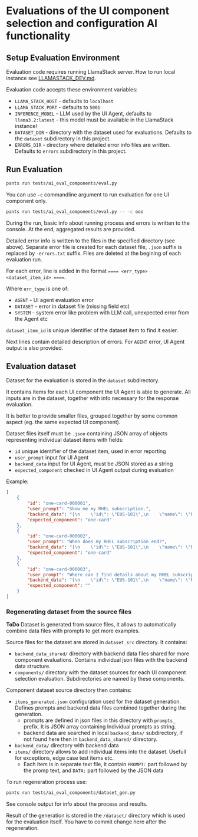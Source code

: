 # Evaluations of the UI component selection and configuration AI functionality

## Setup Evaluation Environment

Evaluation code requires running LlamaStack server. How to run local instance see [LLAMASTACK_DEV.md](../../LLAMASTACK_DEV.md).

Evaluation code accepts these environment variables:
* `LLAMA_STACK_HOST` - defaults to `localhost`
* `LLAMA_STACK_PORT` - defaults to `5001`
* `INFERENCE_MODEL` - LLM used by the UI Agent, defaults to `llama3.2:latest` - this model must be available in the LlamaStack instance!
* `DATASET_DIR` - directory with the dataset used for evaluations. Defaults to the `dataset` subdirectory in this project.
* `ERRORS_DIR` - directory where detailed error info files are written. Defaults to `errors` subdirectory in this project.

## Run Evaluation

```sh
pants run tests/ai_eval_components/eval.py
```

You can use `-c` commandline argument to run evaluation for one UI component only.

```sh
pants run tests/ai_eval_components/eval.py -- -c ooo
```

During the run, basic info about running process and errors is written to the console. At the end, aggregated results are provided.

Detailed error info is written to the files in the specified directory (see above).
Separate error file is created for each dataset file, `.json` suffix is replaced by `-errors.txt` suffix. 
Files are deleted at the begining of each evaluation run.

For each error, line is added in the format `==== <err_type> <dataset_item_id> ====`. 

Where `err_type` is one of:
* `AGENT` - UI agent evaluation error 
* `DATASET` - error in dataset file (missing field etc)
* `SYSTEM` - system error like problem with LLM call, unexpected error from the Agent etc
  
`dataset_item_id` is unique identifier of the dataset item to find it easier.

Next lines contain detailed description of errors. For `AGENT` error, UI Agent output is also provided.

## Evaluation dataset

Dataset for the evaluation is stored in the `dataset` subdirectory.

It contains items for each UI component the UI Agent is able to generate. All inputs are in the dataset, together with info necessary for the response evaluation.

It is better to provide smaller files, grouped together by some common aspect (eg. the same expected UI component).

Dataset files itself must be `.json` containing JSON array of objects representing individual dataset items with fields:
* `id` unique identifier of the dataset item, used in error reporting
* `user_prompt` input for UI Agent
* `backend_data` input for UI Agent, must be JSON stored as a string
* `expected_component` checked in UI Agent output during evaluation

Example:
```json
[
    {
        "id": "one-card-000001",
        "user_prompt": "Show me my RHEL subscription.",
        "backend_data": "{\n    \"id\": \"EUS-101\",\n    \"name\": \"RHEL\",\n    \"endDate\": \"2024-12-24\",\n    \"supported\": true,\n    \"numOfItems\": 2,\n    \"viewUrl\": \"https:\/\/access.redhat.com\/sub\/EUS-101\"\n}",
        "expected_component": "one-card"
    },
    {
        "id": "one-card-000002",
        "user_prompt": "When does my RHEL subscription end?",
        "backend_data": "{\n    \"id\": \"EUS-101\",\n    \"name\": \"RHEL\",\n    \"endDate\": \"2024-12-24\",\n    \"supported\": true,\n    \"numOfItems\": 2,\n    \"viewUrl\": \"https:\/\/access.redhat.com\/sub\/EUS-101\"\n}",
        "expected_component": "one-card"
    },
    {
        "id": "one-card-000003",
        "user_prompt": "Where can I find details about my RHEL subscription?",
        "backend_data": "{\n    \"id\": \"EUS-101\",\n    \"name\": \"RHEL\",\n    \"endDate\": \"2024-12-24\",\n    \"supported\": true,\n    \"numOfItems\": 2,\n    \"viewUrl\": \"https:\/\/access.redhat.com\/sub\/EUS-101\"\n}",
        "expected_component": ""
    }
]
```

### Regenerating dataset from the source files

**ToDo** Dataset is generated from source files, it allows to automatically combine data files with prompts to get more examples.

Source files for the dataset are stored in `dataset_src` directory. It contains:
* `backend_data_shared/` directory with backend data files shared for more component evaluations. Contains individual json files with the backend data structure.
* `components/` directory with the dataset sources for each UI component selection evaluation. Subdirectories are named by these components.

Component dataset source directory then contains:
* `items_generated.json` configuration used for the dataset generation. Defines prompts and backend data files combined together during the generation.
  * prompts are defined in json files in this directory with `prompts_` prefix. It is JSON array containing Individual prompts as string.
  * backend data are searched in local `backend_data/` subdirectory, if not found here then in `backend_data_shared/` diirectory.
* `backend_data/` directory with backend data
* `items/` directory allows to add individual items into the dataset. Usefull for exceptions, edge case test items etc.
  * Each item is in separate text file, it contain `PROMPT:` part followed by the promp text, and `DATA:` part followed by the JSON data

To run regeneration process use:
```sh
pants run tests/ai_eval_components/dataset_gen.py
```
See console output for info about the process and results.

Result of the generation is stored in the `/dataset/` directory which is used for the evaluation itself. You have to commit change here after the regeneration.
